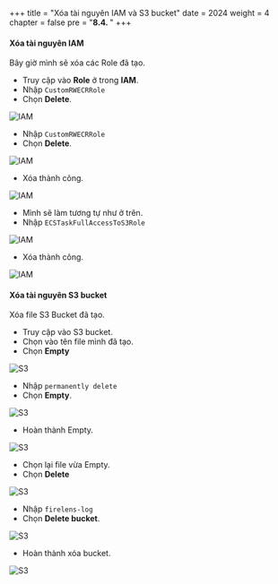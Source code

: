+++
title = "Xóa tài nguyên IAM và S3 bucket"
date = 2024
weight = 4
chapter = false
pre = "<b>8.4. </b>"
+++

#### Xóa tài nguyên IAM

Bây giờ mình sẽ xóa các Role đã tạo.
- Truy cập vào **Role** ở trong **IAM**.
- Nhập `CustomRWECRRole`
- Chọn **Delete**.

![IAM](/images/Clean-up/iam-1.png)

- Nhập `CustomRWECRRole`
- Chọn **Delete**.

![IAM](/images/Clean-up/iam-2.png)

- Xóa thành công.

![IAM](/images/Clean-up/iam-3.png)

- Mình sẽ làm tương tự như ở trên.
- Nhập `ECSTaskFullAccessToS3Role`

![IAM](/images/Clean-up/iam-4.png)

- Xóa thành công.

![IAM](/images/Clean-up/iam-5.png)

#### Xóa tài nguyên S3 bucket

Xóa file S3 Bucket đã tạo.
- Truy cập vào S3 bucket.
- Chọn vào tên file mình đã tạo.
- Chọn **Empty**

![S3](/images/Clean-up/s3-1.png)

- Nhập `permanently delete`
- Chọn **Empty**.

![S3](/images/Clean-up/s3-2.png)

- Hoàn thành Empty.

![S3](/images/Clean-up/s3-3.png)

- Chọn lại file vừa Empty.
- Chọn **Delete**

![S3](/images/Clean-up/s3-4.png)

- Nhập `firelens-log`
- Chọn **Delete bucket**.

![S3](/images/Clean-up/s3-5.png)

- Hoàn thành xóa bucket.

![S3](/images/Clean-up/s3-6.png)